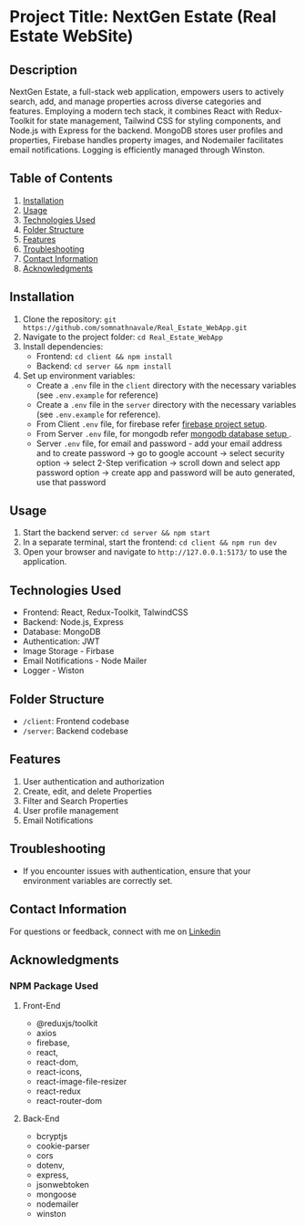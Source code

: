 # Project Title: NextGen Estate (Real Estate WebSite)

## Description
NextGen Estate, a full-stack web application, empowers users to actively search, add, and manage properties across diverse categories and features. Employing a modern tech stack, it combines React with Redux-Toolkit for state management, Tailwind CSS for styling components, and Node.js with Express for the backend. MongoDB stores user profiles and properties, Firebase handles property images, and Nodemailer facilitates email notifications. Logging is efficiently managed through Winston.

## Table of Contents
1. [Installation](#installation)
2. [Usage](#usage)
3. [Technologies Used](#technologies-used)
4. [Folder Structure](#folder-structure)
5. [Features](#features)
6. [Troubleshooting](#troubleshooting)
7. [Contact Information](#contact-information)
8. [Acknowledgments](#acknowledgments)

## Installation
1. Clone the repository: `git https://github.com/somnathnavale/Real_Estate_WebApp.git`
2. Navigate to the project folder: `cd Real_Estate_WebApp`
3. Install dependencies:
   - Frontend: `cd client && npm install`
   - Backend: `cd server && npm install`
4. Set up environment variables:
   - Create a `.env` file in the `client` directory with the necessary variables (see `.env.example` for reference)
   - Create a `.env` file in the `server` directory with the necessary variables (see `.env.example` for reference).
   - From Client `.env` file, for firebase refer [firebase project setup](https://firebase.google.com/docs/web/setup).
   - From Server `.env` file, for mongodb refer [mongodb database setup ](https://www.freecodecamp.org/news/get-started-with-mongodb-atlas/).
   - Server `.env` file, for email and password - add your email address and to create password -> go to google account -> select security option -> select 2-Step verification -> scroll down and select app password option -> create app and password will be auto generated, use that password

## Usage
1. Start the backend server: `cd server && npm start`
3. In a separate terminal, start the frontend: `cd client && npm run dev`
4. Open your browser and navigate to `http://127.0.0.1:5173/` to use the application.

## Technologies Used
- Frontend: React, Redux-Toolkit, TalwindCSS
- Backend: Node.js, Express
- Database: MongoDB
- Authentication: JWT
- Image Storage - Firbase
- Email Notifications - Node Mailer
- Logger - Wiston 

## Folder Structure
- `/client`: Frontend codebase
- `/server`: Backend codebase

## Features
1. User authentication and authorization
2. Create, edit, and delete Properties
3. Filter and Search Properties
4. User profile management
5. Email Notifications

## Troubleshooting
- If you encounter issues with authentication, ensure that your environment variables are correctly set.

## Contact Information
For questions or feedback, connect with me on [Linkedin](https://www.linkedin.com/in/somnathnavale/)

## Acknowledgments
### NPM Package Used 

1. Front-End
    - @reduxjs/toolkit
    - axios
    - firebase,
    - react,
    - react-dom,
    - react-icons,
    - react-image-file-resizer
    - react-redux
    - react-router-dom

2. Back-End 
    - bcryptjs
    - cookie-parser
    - cors
    - dotenv,
    - express,
    - jsonwebtoken
    - mongoose
    - nodemailer
    - winston
